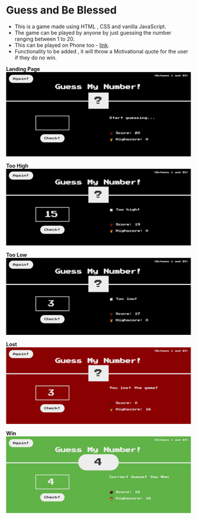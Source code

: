 # Guess and Be Blessed

- This is a game made using HTML , CSS and vanilla JavaScript.
- The game can be played by anyone by just guessing the number ranging between 1 to 20.
- This can be played on Phone too - <a href="https://guessandbless.netlify.app/" target="blank">link</a>.
- Functionality to be added , it will throw a Motivational quote for the user if they do no win.

**Landing Page**
<img src="./images/guess.png" />

**Too High**
<img src="./images/high.png" />

**Too Low**
<img src="./images/low.png" />

**Lost**
<img src="./images/lost.png" />

**Win**
<img src="./images/win.png" />
